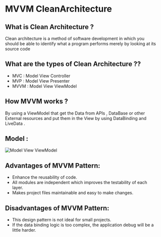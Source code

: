 # MVVM CleanArchitecture
## What is Clean Architecture ?
Clean architecture is a method of software development in which you should be able to identify what a program performs merely by looking at its source code


## What are the types of Clean Architecture ??
  - MVC : Model View Controller
  - MVP : Model View Presenter
  - MVVM : Model View ViewModel

## How MVVM works ?
By using a ViewModel that get the Data from APIs , DataBase or other External resources and put them in the View by using DataBinding and LiveData .

## Model :
![Model View ViewModel ](https://i0.wp.com/resocoder.com/wp-content/uploads/2018/08/mvvm-architecture-complete-overview.png?w=492&ssl=1)


## Advantages of MVVM Pattern:
   - Enhance the reusability of code.
   - All modules are independent which improves the testability of each layer.
   - Makes project files maintainable and easy to make changes.

## Disadvantages of MVVM Pattern:
   - This design pattern is not ideal for small projects.
   - If the data binding logic is too complex, the application debug will be a little harder.

